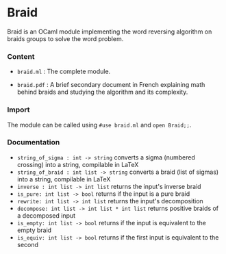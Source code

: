 # Braid

Braid is an OCaml module implementing the word reversing algorithm on braids groups to solve the word problem.


### Content

* `braid.ml` : The complete module.

* `braid.pdf` : A brief secondary document in French explaining math behind braids and studying the algorithm and its complexity.


### Import

The module can be called using `#use braid.ml` and `open Braid;;`.


### Documentation

* `string_of_sigma : int -> string` converts a sigma (numbered crossing) into a string, compilable in LaTeX
* `string_of_braid : int list -> string` converts a braid (list of sigmas) into a string, compilable in LaTeX
* `inverse : int list -> int list` returns the input's inverse braid
* `is_pure: int list -> bool` returns if the input is a pure braid
* `rewrite: int list -> int list` returns the input's decomposition
* `decompose: int list -> int list * int list` returns positive braids of a decomposed input
* `is_empty: int list -> bool` returns if the input is equivalent to the empty braid
* `is_equiv: int list -> bool` returns if the first input is equivalent to the second
